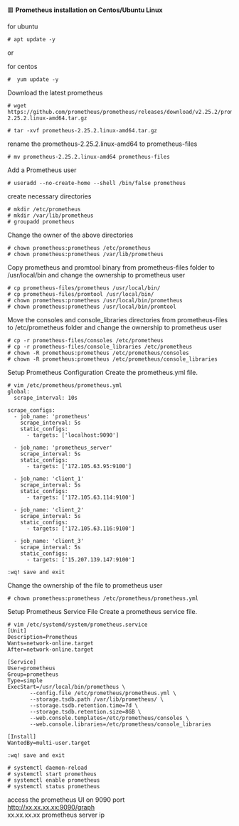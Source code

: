 :red_square: __Prometheus installation on Centos/Ubuntu Linux__

for ubuntu
```
# apt update -y
```
or

for centos
```
#  yum update -y
```
Download the latest prometheus
```
# wget https://github.com/prometheus/prometheus/releases/download/v2.25.2/prometheus-2.25.2.linux-amd64.tar.gz

# tar -xvf prometheus-2.25.2.linux-amd64.tar.gz
```
rename the prometheus-2.25.2.linux-amd64 to prometheus-files
```
# mv prometheus-2.25.2.linux-amd64 prometheus-files
```
Add a Prometheus user
```
# useradd --no-create-home --shell /bin/false prometheus
```
create necessary directories
```
# mkdir /etc/prometheus
# mkdir /var/lib/prometheus
# groupadd prometheus
```
Change the owner of the above directories
```
# chown prometheus:prometheus /etc/prometheus
# chown prometheus:prometheus /var/lib/prometheus
```
Copy prometheus and promtool binary from prometheus-files folder to /usr/local/bin and change the ownership to prometheus user
```
# cp prometheus-files/prometheus /usr/local/bin/
# cp prometheus-files/promtool /usr/local/bin/
# chown prometheus:prometheus /usr/local/bin/prometheus
# chown prometheus:prometheus /usr/local/bin/promtool
```
Move the consoles and console_libraries directories from prometheus-files to /etc/prometheus folder and change the ownership to prometheus user
```
# cp -r prometheus-files/consoles /etc/prometheus
# cp -r prometheus-files/console_libraries /etc/prometheus
# chown -R prometheus:prometheus /etc/prometheus/consoles
# chown -R prometheus:prometheus /etc/prometheus/console_libraries
```
Setup Prometheus Configuration
Create the prometheus.yml file.
```
# vim /etc/prometheus/prometheus.yml
global:
  scrape_interval: 10s

scrape_configs:
  - job_name: 'prometheus'
    scrape_interval: 5s
    static_configs:
      - targets: ['localhost:9090']

  - job_name: 'prometheus_server'
    scrape_interval: 5s
    static_configs:
      - targets: ['172.105.63.95:9100']

  - job_name: 'client_1'
    scrape_interval: 5s
    static_configs:
      - targets: ['172.105.63.114:9100']
      
  - job_name: 'client_2'
    scrape_interval: 5s
    static_configs:
      - targets: ['172.105.63.116:9100']
      
  - job_name: 'client_3'
    scrape_interval: 5s
    static_configs:
      - targets: ['15.207.139.147:9100']

:wq! save and exit
```
Change the ownership of the file to prometheus user
```
# chown prometheus:prometheus /etc/prometheus/prometheus.yml
```

Setup Prometheus Service File
Create a prometheus service file.
```
# vim /etc/systemd/system/prometheus.service
[Unit]
Description=Prometheus
Wants=network-online.target
After=network-online.target

[Service]
User=prometheus
Group=prometheus
Type=simple
ExecStart=/usr/local/bin/prometheus \
       --config.file /etc/prometheus/prometheus.yml \
       --storage.tsdb.path /var/lib/prometheus/ \
       --storage.tsdb.retention.time=7d \
       --storage.tsdb.retention.size=8GB \
       --web.console.templates=/etc/prometheus/consoles \
       --web.console.libraries=/etc/prometheus/console_libraries

[Install]
WantedBy=multi-user.target

:wq! save and exit
```
```
# systemctl daemon-reload
# systemctl start prometheus
# systemctl enable prometheus
# systemctl status prometheus
```
access the prometheus UI on 9090 port
\
http://xx.xx.xx.xx:9090/graph
\
xx.xx.xx.xx prometheus server ip




